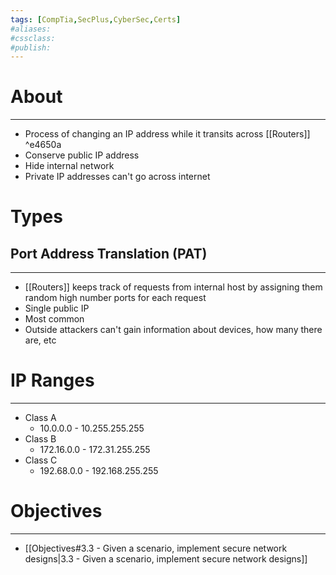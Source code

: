 ```yaml
---
tags: [CompTia,SecPlus,CyberSec,Certs]
#aliases:
#cssclass:
#publish:
---
```


# About
---
- Process of changing an IP address while it transits across [[Routers]] ^e4650a
- Conserve public IP address
- Hide internal network
- Private IP addresses can't go across internet

# Types

## Port Address Translation (PAT)
---
- [[Routers]] keeps track of requests from internal host by assigning them random high number ports for each request
- Single public IP
- Most common
- Outside attackers can't gain information about devices, how many there are, etc

# IP Ranges
---
- Class A
	- 10.0.0.0 - 10.255.255.255
- Class B
	- 172.16.0.0 - 172.31.255.255
- Class C
	-  192.68.0.0 - 192.168.255.255

# Objectives
---
- [[Objectives#3.3 - Given a scenario, implement secure network designs|3.3 - Given a scenario, implement secure network designs]]
